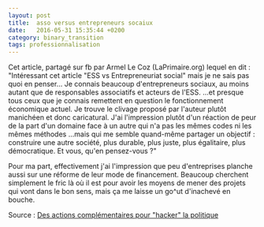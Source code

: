 ```yaml
---
layout: post
title:  asso versus entrepreneurs socaiux
date:   2016-05-31 15:35:44 +0200
category: binary_transition
tags: professionnalisation
---
```



Cet article, partagé sur fb par Armel Le Coz (LaPrimaire.org) lequel en dit : "Intéressant cet article "ESS vs Entrepreneuriat social" mais je ne sais pas quoi en penser...
Je connais beaucoup d'entrepreneurs sociaux, au moins autant que de responsables associatifs et acteurs de l'ESS. ...et presque tous ceux que je connais remettent en question le fonctionnement économique actuel. Je trouve le clivage proposé par l'auteur plutôt manichéen et donc caricatural. J'ai l'impression plutôt d'un réaction de peur de la part d'un domaine face à un autre qui n'a pas les mêmes codes ni les mêmes méthodes ...mais qui me semble quand-même partager un objectif : construire une autre société, plus durable, plus juste, plus égalitaire, plus démocratique.
Et vous, qu'en pensez-vous ?"


Pour ma part, effectivement j'ai l'impression que peu d'entreprises planche aussi sur une réforme de leur mode de financement. Beaucoup cherchent simplement le fric là où il est pour avoir les moyens de mener des projets qui vont dans le bon sens, mais ça me laisse un go^ut d'inachevé en bouche.




Source : [Des actions complémentaires pour "hacker" la politique][ballast.fr]


[ballast.fr]: http://www.revue-ballast.fr/associations-face-a-loffensive-des-entrepreneurs-sociaux/



